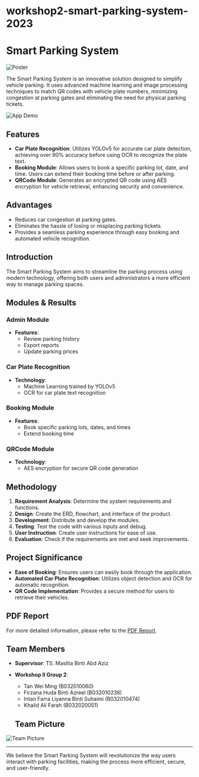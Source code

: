 # workshop2-smart-parking-system-2023

# Smart Parking System

![Poster](https://github.com/Khalid-Ali-Farah/workshop2-smart-parking-system-2023/blob/e4c55aae63a6b37043efcb6111cdb53c7fc50c8a/Group2_Poster%20conv%201.png)

The Smart Parking System is an innovative solution designed to simplify vehicle parking. It uses advanced machine learning and image processing techniques to match QR codes with vehicle plate numbers, minimizing congestion at parking gates and eliminating the need for physical parking tickets.

![App Demo](path/to/demo-gif.gif)

## Features

- **Car Plate Recognition**: Utilizes YOLOv5 for accurate car plate detection, achieving over 90% accuracy before using OCR to recognize the plate text.
- **Booking Module**: Allows users to book a specific parking lot, date, and time. Users can extend their booking time before or after parking.
- **QRCode Module**: Generates an encrypted QR code using AES encryption for vehicle retrieval, enhancing security and convenience.

## Advantages

- Reduces car congestion at parking gates.
- Eliminates the hassle of losing or misplacing parking tickets.
- Provides a seamless parking experience through easy booking and automated vehicle recognition.

## Introduction

The Smart Parking System aims to streamline the parking process using modern technology, offering both users and administrators a more efficient way to manage parking spaces.

## Modules & Results

### Admin Module

- **Features**: 
  - Review parking history
  - Export reports
  - Update parking prices

### Car Plate Recognition

- **Technology**: 
  - Machine Learning trained by YOLOv5
  - OCR for car plate text recognition

### Booking Module

- **Features**: 
  - Book specific parking lots, dates, and times
  - Extend booking time

### QRCode Module

- **Technology**: 
  - AES encryption for secure QR code generation

## Methodology

1. **Requirement Analysis**: Determine the system requirements and functions.
2. **Design**: Create the ERD, flowchart, and interface of the product.
3. **Development**: Distribute and develop the modules.
4. **Testing**: Test the code with various inputs and debug.
5. **User Instruction**: Create user instructions for ease of use.
6. **Evaluation**: Check if the requirements are met and seek improvements.

## Project Significance

- **Ease of Booking**: Ensures users can easily book through the application.
- **Automated Car Plate Recognition**: Utilizes object detection and OCR for automatic recognition.
- **QR Code Implementation**: Provides a secure method for users to retrieve their vehicles.

## PDF Report

For more detailed information, please refer to the [PDF Report](https://github.com/Khalid-Ali-Farah/workshop2-smart-parking-system-2023/blob/d84e876d48959d6f9c1f4ad0b63d449a93a6c271/Group%202%20Report.pdf).

## Team Members

- **Supervisor**: TS. Maslita Binti Abd Aziz
- **Workshop II Group 2**:
  - Tan Wei Ming (B032010060)
  - Firzana Huda Binti Azreel (B032010236)
  - Intan Farra Liyanna Binti Suhaimi (B032010474)
  - Khalid Ali Farah (B032020051)
 
  ## Team Picture

![Team Picture](path/to/team-picture.jpg)

---

We believe the Smart Parking System will revolutionize the way users interact with parking facilities, making the process more efficient, secure, and user-friendly.

